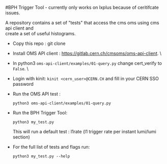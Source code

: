 #BPH Trigger Tool - currently only works on lxplus because of ceritifcate issues.

A repository contains a set of "tests" that access the cms oms using cms api client and \
create a set of useful histograms. 


- Copy this repo : git clone 
- Install OMS API client : https://gitlab.cern.ch/cmsoms/oms-api-client. \
- In  python3 `oms-api-client/examples/01-query.py` change cert\_verify to `False`. \
- Login with kinit: `kinit <cern_user>@CERN.CH` and fill in your CERN SSO password 
- Run the OMS API test :
  ```
  python3 oms-api-client/examples/01-query.py
  ```

- Run the BPH Trigger Tool:
  ```
  python3 my_test.py 
  ```
  This will run a default test : l1rate (l1 trigger rate per instant lumi/lumi section)

- For the full list of tests and flags run:
  ```
  python3 my_test.py --help
  ```


